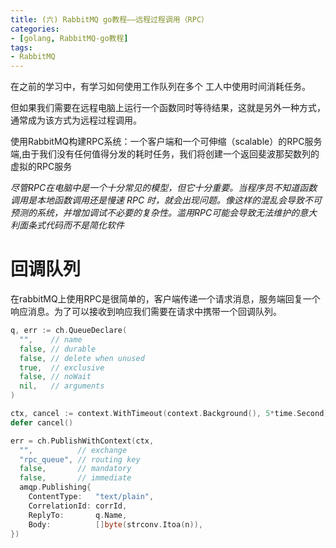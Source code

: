 ```yaml
---
title: (六) RabbitMQ go教程——远程过程调用（RPC）
categories: 
- [golang, RabbitMQ-go教程]
tags:
- RabbitMQ
---
```


在之前的学习中，有学习如何使用工作队列在多个 工人中使用时间消耗任务。

但如果我们需要在远程电脑上运行一个函数同时等待结果，这就是另外一种方式，通常成为该方式为远程过程调用。

使用RabbitMQ构建RPC系统：一个客户端和一个可伸缩（scalable）的RPC服务端,由于我们没有任何值得分发的耗时任务，我们将创建一个返回斐波那契数列的虚拟的RPC服务

*尽管RPC在电脑中是一个十分常见的模型，但它十分重要。当程序员不知道函数调用是本地函数调用还是慢速 RPC 时，就会出现问题。像这样的混乱会导致不可预测的系统，并增加调试不必要的复杂性。滥用RPC可能会导致无法维护的意大利面条式代码而不是简化软件*

# 回调队列

在rabbitMQ上使用RPC是很简单的，客户端传递一个请求消息，服务端回复一个响应消息。为了可以接收到响应我们需要在请求中携带一个回调队列。

```go
q, err := ch.QueueDeclare(
  "",    // name
  false, // durable
  false, // delete when unused
  true,  // exclusive
  false, // noWait
  nil,   // arguments
)

ctx, cancel := context.WithTimeout(context.Background(), 5*time.Second)
defer cancel()

err = ch.PublishWithContext(ctx,
  "",          // exchange
  "rpc_queue", // routing key
  false,       // mandatory
  false,       // immediate
  amqp.Publishing{
    ContentType:   "text/plain",
    CorrelationId: corrId,
    ReplyTo:       q.Name,
    Body:          []byte(strconv.Itoa(n)),
})
```

